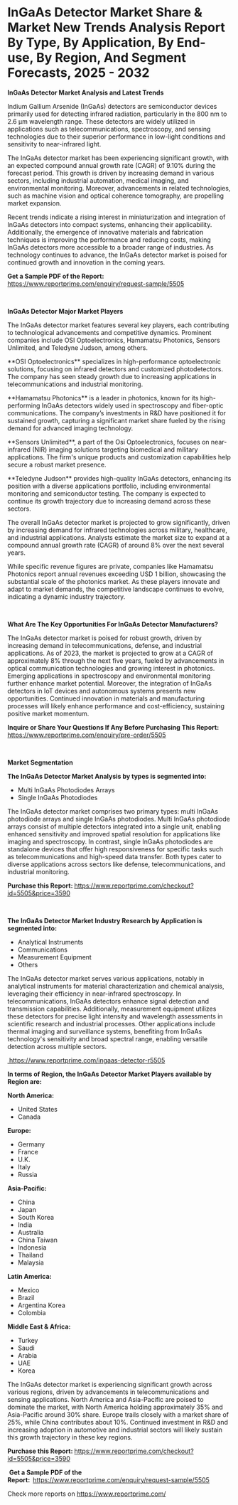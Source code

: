 <p><h1>InGaAs Detector Market Share & Market New Trends Analysis Report By Type, By Application, By End-use, By Region, And Segment Forecasts, 2025 - 2032</h1></p><p><strong>InGaAs Detector Market Analysis and Latest Trends</strong></p>
<p><p>Indium Gallium Arsenide (InGaAs) detectors are semiconductor devices primarily used for detecting infrared radiation, particularly in the 800 nm to 2.6 µm wavelength range. These detectors are widely utilized in applications such as telecommunications, spectroscopy, and sensing technologies due to their superior performance in low-light conditions and sensitivity to near-infrared light.</p><p>The InGaAs detector market has been experiencing significant growth, with an expected compound annual growth rate (CAGR) of 9.10% during the forecast period. This growth is driven by increasing demand in various sectors, including industrial automation, medical imaging, and environmental monitoring. Moreover, advancements in related technologies, such as machine vision and optical coherence tomography, are propelling market expansion.</p><p>Recent trends indicate a rising interest in miniaturization and integration of InGaAs detectors into compact systems, enhancing their applicability. Additionally, the emergence of innovative materials and fabrication techniques is improving the performance and reducing costs, making InGaAs detectors more accessible to a broader range of industries. As technology continues to advance, the InGaAs detector market is poised for continued growth and innovation in the coming years.</p></p>
<p><strong>Get a Sample PDF of the Report:&nbsp;</strong> <a href="https://www.reportprime.com/enquiry/request-sample/5505?utm_campaign=2440&utm_medium=2&utm_source=Github&utm_content=ia&utm_term=19032025&utm_id=ingaas-detector">https://www.reportprime.com/enquiry/request-sample/5505</a></p>
<p>&nbsp;</p>
<p><strong>InGaAs Detector Major Market Players</strong></p>
<p><p>The InGaAs detector market features several key players, each contributing to technological advancements and competitive dynamics. Prominent companies include OSI Optoelectronics, Hamamatsu Photonics, Sensors Unlimited, and Teledyne Judson, among others.</p><p>**OSI Optoelectronics** specializes in high-performance optoelectronic solutions, focusing on infrared detectors and customized photodetectors. The company has seen steady growth due to increasing applications in telecommunications and industrial monitoring.</p><p>**Hamamatsu Photonics** is a leader in photonics, known for its high-performing InGaAs detectors widely used in spectroscopy and fiber-optic communications. The company’s investments in R&D have positioned it for sustained growth, capturing a significant market share fueled by the rising demand for advanced imaging technology.</p><p>**Sensors Unlimited**, a part of the Osi Optoelectronics, focuses on near-infrared (NIR) imaging solutions targeting biomedical and military applications. The firm's unique products and customization capabilities help secure a robust market presence. </p><p>**Teledyne Judson** provides high-quality InGaAs detectors, enhancing its position with a diverse applications portfolio, including environmental monitoring and semiconductor testing. The company is expected to continue its growth trajectory due to increasing demand across these sectors.</p><p>The overall InGaAs detector market is projected to grow significantly, driven by increasing demand for infrared technologies across military, healthcare, and industrial applications. Analysts estimate the market size to expand at a compound annual growth rate (CAGR) of around 8% over the next several years.</p><p>While specific revenue figures are private, companies like Hamamatsu Photonics report annual revenues exceeding USD 1 billion, showcasing the substantial scale of the photonics market. As these players innovate and adapt to market demands, the competitive landscape continues to evolve, indicating a dynamic industry trajectory.</p></p>
<p>&nbsp;</p>
<p><strong>What Are The Key Opportunities For InGaAs Detector Manufacturers?</strong></p>
<p><p>The InGaAs detector market is poised for robust growth, driven by increasing demand in telecommunications, defense, and industrial applications. As of 2023, the market is projected to grow at a CAGR of approximately 8% through the next five years, fueled by advancements in optical communication technologies and growing interest in photonics. Emerging applications in spectroscopy and environmental monitoring further enhance market potential. Moreover, the integration of InGaAs detectors in IoT devices and autonomous systems presents new opportunities. Continued innovation in materials and manufacturing processes will likely enhance performance and cost-efficiency, sustaining positive market momentum.</p></p>
<p><strong>Inquire or Share Your Questions If Any Before Purchasing This Report:</strong> <a href="https://www.reportprime.com/enquiry/pre-order/5505?utm_campaign=2440&utm_medium=2&utm_source=Github&utm_content=ia&utm_term=19032025&utm_id=ingaas-detector">https://www.reportprime.com/enquiry/pre-order/5505</a></p>
<p>&nbsp;</p>
<p><strong>Market Segmentation</strong></p>
<p><strong>The InGaAs Detector Market Analysis by types is segmented into:</strong></p>
<p><ul><li>Multi InGaAs Photodiodes Arrays</li><li>Single InGaAs Photodiodes</li></ul></p>
<p><p>The InGaAs detector market comprises two primary types: multi InGaAs photodiode arrays and single InGaAs photodiodes. Multi InGaAs photodiode arrays consist of multiple detectors integrated into a single unit, enabling enhanced sensitivity and improved spatial resolution for applications like imaging and spectroscopy. In contrast, single InGaAs photodiodes are standalone devices that offer high responsiveness for specific tasks such as telecommunications and high-speed data transfer. Both types cater to diverse applications across sectors like defense, telecommunications, and industrial monitoring.</p></p>
<p><strong>Purchase this Report:&nbsp;</strong><a href="https://www.reportprime.com/checkout?id=5505&price=3590&utm_campaign=2440&utm_medium=2&utm_source=Github&utm_content=ia&utm_term=19032025&utm_id=ingaas-detector">https://www.reportprime.com/checkout?id=5505&price=3590</a></p>
<p>&nbsp;</p>
<p><strong>The InGaAs Detector Market Industry Research by Application is segmented into:</strong></p>
<p><ul><li>Analytical Instruments</li><li>Communications</li><li>Measurement Equipment</li><li>Others</li></ul></p>
<p><p>The InGaAs detector market serves various applications, notably in analytical instruments for material characterization and chemical analysis, leveraging their efficiency in near-infrared spectroscopy. In telecommunications, InGaAs detectors enhance signal detection and transmission capabilities. Additionally, measurement equipment utilizes these detectors for precise light intensity and wavelength assessments in scientific research and industrial processes. Other applications include thermal imaging and surveillance systems, benefiting from InGaAs technology's sensitivity and broad spectral range, enabling versatile detection across multiple sectors.</p></p>
<p><a href="https://www.reportprime.com/ingaas-detector-r5505?utm_campaign=2440&utm_medium=2&utm_source=Github&utm_content=ia&utm_term=19032025&utm_id=ingaas-detector">&nbsp;https://www.reportprime.com/ingaas-detector-r5505</a></p>
<p><strong>In terms of Region, the InGaAs Detector Market Players available by Region are:</strong></p>
<p>
    <p> <strong> North America: </strong>
        <ul>
            <li>United States</li>
            <li>Canada</li>
        </ul>
        </p> 
    <p> <strong> Europe: </strong>
        <ul>
            <li>Germany</li>
            <li>France</li>
            <li>U.K.</li>
            <li>Italy</li>
            <li>Russia</li>
        </ul>
        </p> 
    <p> <strong> Asia-Pacific: </strong>
        <ul>
            <li>China</li>
            <li>Japan</li>
            <li>South Korea</li>
            <li>India</li>
            <li>Australia</li>
            <li>China Taiwan</li>
            <li>Indonesia</li>
            <li>Thailand</li>
            <li>Malaysia</li>
        </ul>
        </p> 
    <p> <strong> Latin America: </strong>
        <ul>
            <li>Mexico</li>
            <li>Brazil</li>
            <li>Argentina Korea</li>
            <li>Colombia</li>
        </ul>
        </p> 
    <p> <strong> Middle East & Africa: </strong>
        <ul>
            <li>Turkey</li>
            <li>Saudi</li>
            <li>Arabia</li>
            <li>UAE</li>
            <li>Korea</li>
        </ul>
    </p>
    </p>
<p><p>The InGaAs detector market is experiencing significant growth across various regions, driven by advancements in telecommunications and sensing applications. North America and Asia-Pacific are poised to dominate the market, with North America holding approximately 35% and Asia-Pacific around 30% share. Europe trails closely with a market share of 25%, while China contributes about 10%. Continued investment in R&D and increasing adoption in automotive and industrial sectors will likely sustain this growth trajectory in these key regions.</p></p>
<p><strong>Purchase this Report: </strong><a href="https://www.reportprime.com/checkout?id=5505&price=3590&utm_campaign=2440&utm_medium=2&utm_source=Github&utm_content=ia&utm_term=19032025&utm_id=ingaas-detector">https://www.reportprime.com/checkout?id=5505&price=3590</a></p>
<p>&nbsp;<strong>Get a Sample PDF of the Report:&nbsp;&nbsp;</strong><a href="https://www.reportprime.com/enquiry/request-sample/5505?utm_campaign=2440&utm_medium=2&utm_source=Github&utm_content=ia&utm_term=19032025&utm_id=ingaas-detector">https://www.reportprime.com/enquiry/request-sample/5505</a></p>
<p><strong></strong></p>
<p>Check more reports on <a href="https://www.reportprime.com/?utm_campaign=2440&utm_medium=2&utm_source=Github&utm_content=ia&utm_term=19032025&utm_id=ingaas-detector">https://www.reportprime.com/</a></p>